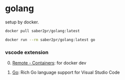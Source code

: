 # golang

setup by docker.

```bash
docker pull saber2pr/golang:latest
```

```bash
docker run --rm saber2pr/golang:latest go
```

### vscode extension

0. [Remote - Containers](https://marketplace.visualstudio.com/items?itemName=ms-vscode-remote.remote-containers): for docker dev

1. [Go](https://marketplace.visualstudio.com/items?itemName=golang.Go): Rich Go language support for Visual Studio Code

